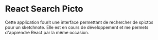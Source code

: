 # React Search Picto

Cette application fourit une interface permettant de rechercher de spictos pour un sketchnote.
Elle est en cours de développement et me permets d'apprendre React par la même occasion.
